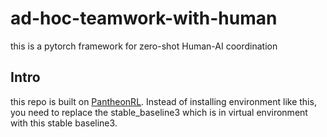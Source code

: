 # ad-hoc-teamwork-with-human
 this is a pytorch framework for zero-shot Human-AI coordination
## Intro
this repo is built on [PantheonRL](https://github.com/Stanford-ILIAD/PantheonRL). Instead of installing environment like this, you need to replace the stable_baseline3 which is in virtual environment with this stable baseline3.
